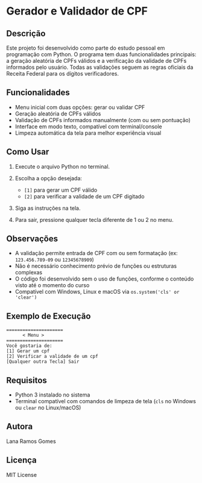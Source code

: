 # Gerador e Validador de CPF

## Descrição

Este projeto foi desenvolvido como parte do estudo pessoal em programação com Python. O programa tem duas funcionalidades principais: a geração aleatória de CPFs válidos e a verificação da validade de CPFs informados pelo usuário. Todas as validações seguem as regras oficiais da Receita Federal para os dígitos verificadores.

## Funcionalidades

* Menu inicial com duas opções: gerar ou validar CPF
* Geração aleatória de CPFs válidos
* Validação de CPFs informados manualmente (com ou sem pontuação)
* Interface em modo texto, compatível com terminal/console
* Limpeza automática da tela para melhor experiência visual

## Como Usar

1. Execute o arquivo Python no terminal.
2. Escolha a opção desejada:

   * `[1]` para gerar um CPF válido
   * `[2]` para verificar a validade de um CPF digitado
3. Siga as instruções na tela.
4. Para sair, pressione qualquer tecla diferente de 1 ou 2 no menu.

## Observações

* A validação permite entrada de CPF com ou sem formatação (ex: `123.456.789-09` ou `12345678909`)
* Não é necessário conhecimento prévio de funções ou estruturas complexas
* O código foi desenvolvido sem o uso de funções, conforme o conteúdo visto até o momento do curso
* Compatível com Windows, Linux e macOS via `os.system('cls' or 'clear')`

## Exemplo de Execução

```text
=====================
      < Menu >
=====================
Você gostaria de:
[1] Gerar um cpf
[2] Verificar a validade de um cpf
[Qualquer outra Tecla] Sair
```

## Requisitos

* Python 3 instalado no sistema
* Terminal compatível com comandos de limpeza de tela (`cls` no Windows ou `clear` no Linux/macOS)

## Autora
Lana Ramos Gomes

## Licença
MIT License
